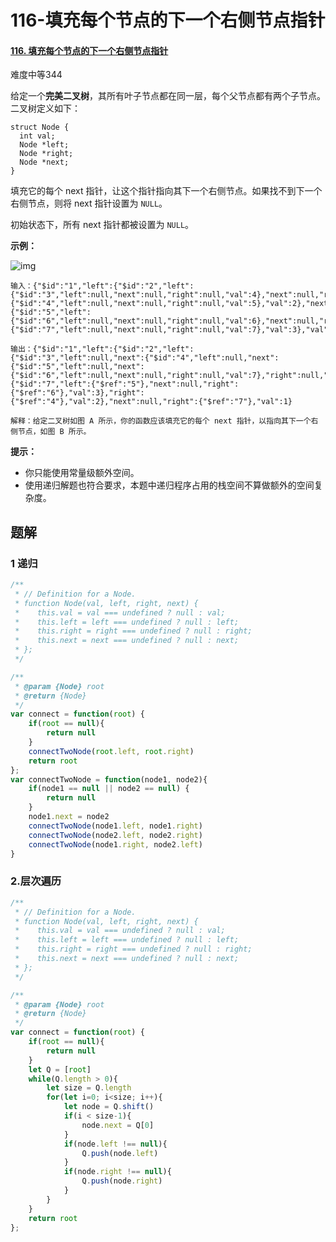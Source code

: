 # 116-填充每个节点的下一个右侧节点指针

#### [116. 填充每个节点的下一个右侧节点指针](https://leetcode-cn.com/problems/populating-next-right-pointers-in-each-node/)

难度中等344

给定一个**完美二叉树**，其所有叶子节点都在同一层，每个父节点都有两个子节点。二叉树定义如下：

```
struct Node {
  int val;
  Node *left;
  Node *right;
  Node *next;
}
```

填充它的每个 next 指针，让这个指针指向其下一个右侧节点。如果找不到下一个右侧节点，则将 next 指针设置为 `NULL`。

初始状态下，所有 next 指针都被设置为 `NULL`。

 

**示例：**

![img](https://assets.leetcode-cn.com/aliyun-lc-upload/uploads/2019/02/15/116_sample.png)

```
输入：{"$id":"1","left":{"$id":"2","left":{"$id":"3","left":null,"next":null,"right":null,"val":4},"next":null,"right":{"$id":"4","left":null,"next":null,"right":null,"val":5},"val":2},"next":null,"right":{"$id":"5","left":{"$id":"6","left":null,"next":null,"right":null,"val":6},"next":null,"right":{"$id":"7","left":null,"next":null,"right":null,"val":7},"val":3},"val":1}

输出：{"$id":"1","left":{"$id":"2","left":{"$id":"3","left":null,"next":{"$id":"4","left":null,"next":{"$id":"5","left":null,"next":{"$id":"6","left":null,"next":null,"right":null,"val":7},"right":null,"val":6},"right":null,"val":5},"right":null,"val":4},"next":{"$id":"7","left":{"$ref":"5"},"next":null,"right":{"$ref":"6"},"val":3},"right":{"$ref":"4"},"val":2},"next":null,"right":{"$ref":"7"},"val":1}

解释：给定二叉树如图 A 所示，你的函数应该填充它的每个 next 指针，以指向其下一个右侧节点，如图 B 所示。
```

 

**提示：**

- 你只能使用常量级额外空间。
- 使用递归解题也符合要求，本题中递归程序占用的栈空间不算做额外的空间复杂度。

## 题解

### 1 递归

```js
/**
 * // Definition for a Node.
 * function Node(val, left, right, next) {
 *    this.val = val === undefined ? null : val;
 *    this.left = left === undefined ? null : left;
 *    this.right = right === undefined ? null : right;
 *    this.next = next === undefined ? null : next;
 * };
 */

/**
 * @param {Node} root
 * @return {Node}
 */
var connect = function(root) {
    if(root == null){
        return null
    }
    connectTwoNode(root.left, root.right)
    return root
};
var connectTwoNode = function(node1, node2){
    if(node1 == null || node2 == null) {
        return null
    }
    node1.next = node2
    connectTwoNode(node1.left, node1.right)
    connectTwoNode(node2.left, node2.right)
    connectTwoNode(node1.right, node2.left)
}
```

### 2.层次遍历

```js
/**
 * // Definition for a Node.
 * function Node(val, left, right, next) {
 *    this.val = val === undefined ? null : val;
 *    this.left = left === undefined ? null : left;
 *    this.right = right === undefined ? null : right;
 *    this.next = next === undefined ? null : next;
 * };
 */

/**
 * @param {Node} root
 * @return {Node}
 */
var connect = function(root) {
    if(root == null){
        return null
    }
    let Q = [root]
    while(Q.length > 0){
        let size = Q.length
        for(let i=0; i<size; i++){
            let node = Q.shift()
            if(i < size-1){
                node.next = Q[0]
            }
            if(node.left !== null){
                Q.push(node.left)
            }
            if(node.right !== null){
                Q.push(node.right)
            }
        }
    }
    return root
};
```

